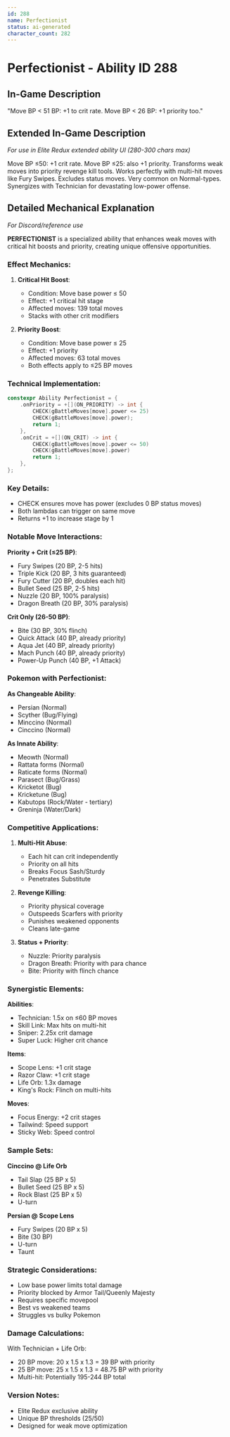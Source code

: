 ```yaml
---
id: 288
name: Perfectionist
status: ai-generated
character_count: 282
---
```


# Perfectionist - Ability ID 288

## In-Game Description
"Move BP < 51 BP: +1 to crit rate. Move BP < 26 BP: +1 priority too."

## Extended In-Game Description
*For use in Elite Redux extended ability UI (280-300 chars max)*

Move BP ≤50: +1 crit rate. Move BP ≤25: also +1 priority. Transforms weak moves into priority revenge kill tools. Works perfectly with multi-hit moves like Fury Swipes. Excludes status moves. Very common on Normal-types. Synergizes with Technician for devastating low-power offense.

## Detailed Mechanical Explanation
*For Discord/reference use*

**PERFECTIONIST** is a specialized ability that enhances weak moves with critical hit boosts and priority, creating unique offensive opportunities.

### Effect Mechanics:
1. **Critical Hit Boost**:
   - Condition: Move base power ≤ 50
   - Effect: +1 critical hit stage
   - Affected moves: 139 total moves
   - Stacks with other crit modifiers

2. **Priority Boost**:
   - Condition: Move base power ≤ 25
   - Effect: +1 priority
   - Affected moves: 63 total moves
   - Both effects apply to ≤25 BP moves

### Technical Implementation:
```cpp
constexpr Ability Perfectionist = {
    .onPriority = +[](ON_PRIORITY) -> int {
        CHECK(gBattleMoves[move].power <= 25)
        CHECK(gBattleMoves[move].power);
        return 1;
    },
    .onCrit = +[](ON_CRIT) -> int {
        CHECK(gBattleMoves[move].power <= 50)
        CHECK(gBattleMoves[move].power)
        return 1;
    },
};
```

### Key Details:
- CHECK ensures move has power (excludes 0 BP status moves)
- Both lambdas can trigger on same move
- Returns +1 to increase stage by 1

### Notable Move Interactions:

**Priority + Crit (≤25 BP)**:
- Fury Swipes (20 BP, 2-5 hits)
- Triple Kick (20 BP, 3 hits guaranteed)
- Fury Cutter (20 BP, doubles each hit)
- Bullet Seed (25 BP, 2-5 hits)
- Nuzzle (20 BP, 100% paralysis)
- Dragon Breath (20 BP, 30% paralysis)

**Crit Only (26-50 BP)**:
- Bite (30 BP, 30% flinch)
- Quick Attack (40 BP, already priority)
- Aqua Jet (40 BP, already priority)
- Mach Punch (40 BP, already priority)
- Power-Up Punch (40 BP, +1 Attack)

### Pokemon with Perfectionist:

**As Changeable Ability**:
- Persian (Normal)
- Scyther (Bug/Flying)
- Minccino (Normal)
- Cinccino (Normal)

**As Innate Ability**:
- Meowth (Normal)
- Rattata forms (Normal)
- Raticate forms (Normal)
- Parasect (Bug/Grass)
- Kricketot (Bug)
- Kricketune (Bug)
- Kabutops (Rock/Water - tertiary)
- Greninja (Water/Dark)

### Competitive Applications:

1. **Multi-Hit Abuse**:
   - Each hit can crit independently
   - Priority on all hits
   - Breaks Focus Sash/Sturdy
   - Penetrates Substitute

2. **Revenge Killing**:
   - Priority physical coverage
   - Outspeeds Scarfers with priority
   - Punishes weakened opponents
   - Cleans late-game

3. **Status + Priority**:
   - Nuzzle: Priority paralysis
   - Dragon Breath: Priority with para chance
   - Bite: Priority with flinch chance

### Synergistic Elements:

**Abilities**:
- Technician: 1.5x on ≤60 BP moves
- Skill Link: Max hits on multi-hit
- Sniper: 2.25x crit damage
- Super Luck: Higher crit chance

**Items**:
- Scope Lens: +1 crit stage
- Razor Claw: +1 crit stage
- Life Orb: 1.3x damage
- King's Rock: Flinch on multi-hits

**Moves**:
- Focus Energy: +2 crit stages
- Tailwind: Speed support
- Sticky Web: Speed control

### Sample Sets:

**Cinccino @ Life Orb**
- Tail Slap (25 BP x 5)
- Bullet Seed (25 BP x 5)
- Rock Blast (25 BP x 5)
- U-turn

**Persian @ Scope Lens**
- Fury Swipes (20 BP x 5)
- Bite (30 BP)
- U-turn
- Taunt

### Strategic Considerations:
- Low base power limits total damage
- Priority blocked by Armor Tail/Queenly Majesty
- Requires specific movepool
- Best vs weakened teams
- Struggles vs bulky Pokemon

### Damage Calculations:
With Technician + Life Orb:
- 20 BP move: 20 x 1.5 x 1.3 = 39 BP with priority
- 25 BP move: 25 x 1.5 x 1.3 = 48.75 BP with priority
- Multi-hit: Potentially 195-244 BP total

### Version Notes:
- Elite Redux exclusive ability
- Unique BP thresholds (25/50)
- Designed for weak move optimization